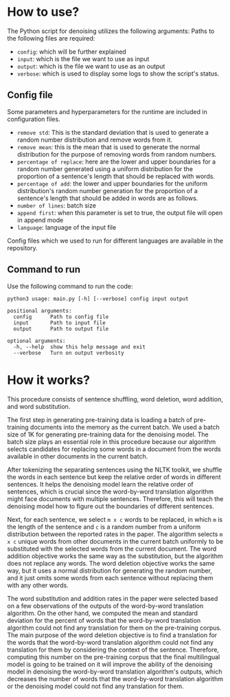 # How to use?
The Python script for denoising utilizes the following arguments:
Paths to the following files are required: 
* `config`: which will be further explained 
* `input`: which is the file we want to use as input
* `output`: which is the file we want to use as an output
* `verbose`: which is used to display some logs to show the script's status.

## Config file
Some parameters and hyperparameters for the runtime are included in configuration files.

* `remove std`: This is the standard deviation that is used to generate a random number distribution and remove words from it.
* `remove mean`: this is the mean that is used to generate the normal distribution for the purpose of removing words from random numbers.
* `percentage of replace`: here are the lower and upper boundaries for a random number generated using a uniform distribution for the proportion of a sentence's length that should be replaced with words.
* `percentage of add`: the lower and upper boundaries for the uniform distribution's random number generation for the proportion of a sentence's length that should be added in words are as follows.
* `number of lines`: batch size
* `append first`: when this parameter is set to true, the output file will open in append mode
* `language`: language of the input file

Config files which we used to run for different languages are available in the repository.

## Command to run
Use the following command to run the code:
```
python3 usage: main.py [-h] [--verbose] config input output

positional arguments:
  config      Path to config file
  input       Path to input file
  output      Path to output file

optional arguments:
  -h, --help  show this help message and exit
  --verbose   Turn on output verbosity
```

# How it works?
 This procedure consists of sentence shuffling, word deletion, word addition, and word substitution.
 
 The first step in generating pre-training data is loading a batch of pre-training documents into the memory as the current batch. We used a batch size of 1K for generating pre-training data for the denoising model. The batch size plays an essential role in this procedure because our algorithm selects candidates for replacing some words in a document from the words available in other documents in the current batch.
 
 After tokenizing the separating sentences using the NLTK toolkit, we shuffle the words in each sentence but keep the relative order of words in different sentences. It helps the denoising model learn the relative order of sentences, which is crucial since the word-by-word translation algorithm might face documents with multiple sentences. Therefore, this will teach the denoising model how to figure out the boundaries of different sentences.

Next, for each sentence, we select `m x c` words to be replaced, in which `m` is the length of the sentence and `c` is a random number from a uniform distribution between the reported rates in the paper. The algorithm selects `m x c` unique words from other documents in the current batch uniformly to be substituted with the selected words from the current document. The word addition objective works the same way as the substitution, but the algorithm does not replace any words. The word deletion objective works the same way, but it uses a normal distribution for generating the random number, and it just omits some words from each sentence without replacing them with any other words.

The word substitution and addition rates in the paper were selected based on a few observations of the outputs of the word-by-word translation algorithm. On the other hand, we computed the mean and standard deviation for the percent of words that the word-by-word translation algorithm could not find any translation for them on the pre-training corpus. The main purpose of the word deletion objective is to find a translation for the words that the word-by-word translation algorithm could not find any translation for them by considering the context of the sentence. Therefore, computing this number on the pre-training corpus that the final multilingual model is going to be trained on it will improve the ability of the denoising model in denoising the word-by-word translation algorithm's outputs, which decreases the number of words that the word-by-word translation algorithm or the denoising model could not find any translation for them.